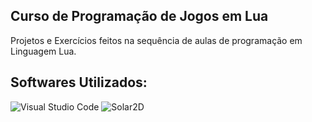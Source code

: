 ## Curso de Programação de Jogos em Lua

  <p align="left">
    Projetos e Exercícios feitos na sequência de aulas de programação em Linguagem Lua.
  </p>
</div>

<h2 align="left">
  Softwares Utilizados:
</h2>

![Visual Studio Code](https://img.shields.io/badge/Visual_Studio_Code-0078D4?style=for-the-badge&logo=visual%20studio%20code&logoColor=white)
![Solar2D](https://img.shields.io/badge/Solar_2D-F96F29?style=for-the-badge&logo=coronaengine&logoColor=fff)
